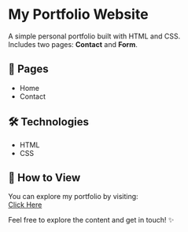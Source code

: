 # My Portfolio Website

A simple personal portfolio built with HTML and CSS.  
Includes two pages: **Contact** and **Form**.  

## 🚀 Pages
- Home  
- Contact  

## 🛠️ Technologies
- HTML  
- CSS  

## 🔗 How to View
You can explore my portfolio by visiting:  
[Click Here](https://hemamalini8.github.io/portfolio-simple-website/)  

Feel free to explore the content and get in touch! ✨
